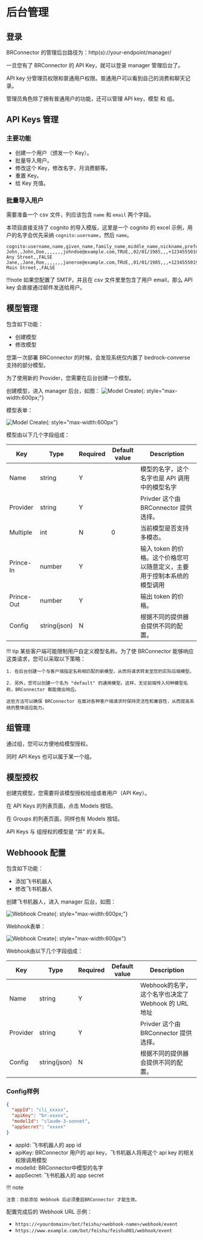 # 后台管理

## 登录

BRConnector 的管理后台路径为：http(s)://your-endpoint/manager/

一旦您有了 BRConnector 的 API Key，就可以登录 manager 管理后台了。

API key 分管理员权限和普通用户权限。普通用户可以看到自己的消费和聊天记录。

管理员角色除了拥有普通用户的功能，还可以管理 API key，模型 和 组。

## API Keys 管理

### 主要功能

- 创建一个用户（颁发一个 Key）。
- 批量导入用户。
- 修改这个 Key，修改名字，月消费额等。
- 重置 Key。
- 给 Key 充值。

### 批量导入用户

需要准备一个 csv 文件，列应该包含 `name` 和 `email` 两个字段。

本项目直接支持了 cognito 的导入模版，这里是一个 cognito 的 excel 示例，用户的名字会优先采纳 `cognito:username`，然后 `name`。

```text
cognito:username,name,given_name,family_name,middle_name,nickname,preferred_username,profile,picture,website,email,email_verified,gender,birthdate,zoneinfo,locale,phone_number,phone_number_verified,address,updated_at,cognito:mfa_enabled
John,,John,Doe,,,,,,,johndoe@example.com,TRUE,,02/01/1985,,,+12345550100,TRUE,123 Any Street,,FALSE
Jane,,Jane,Roe,,,,,,,janeroe@example.com,TRUE,,01/01/1985,,,+12345550199,TRUE,100 Main Street,,FALSE
```

!!!note
    如果您配置了 SMTP，并且在 csv 文件里里包含了用户 email，那么 API key 会直接通过邮件发送给用户。

## 模型管理

包含如下功能：

- 创建模型
- 修改模型

您第一次部署 BRConnector 的时候，会发现系统仅内置了 bedrock-converse  支持的部分模型。

为了使用新的 Provider，您需要在后台创建一个模型。

创建模型，进入 manager 后台，如图：
![Model Create](./screenshots/model-1.png){: style="max-width:600px;"}

模型表单：

![Model Create](./screenshots/model-2.png){: style="max-width:600px"}

模型由以下几个字段组成：

| Key     | Type      | Required     | Default value | Description |
| ------------- | -------| ------------- | ------------- | ------------- |
| Name  | string   | Y    |  | 模型的名字，这个名字也是 API 调用中的模型名字 |
| Provider  | string   | Y    |  | Privder 这个由 BRConnector 提供选择。 |
| Multiple  | int   | N    | 0 | 当前模型是否支持多模态。 |
| Prince-In  | number   | Y    |  | 输入 token 的价格。这个价格您可以随意定义，主要用于控制本系统的模型调用 |
| Prince-Out  | number   | Y    |  | 输出 token 的价格。 |
| Config  | string(json)   | N    |  | 根据不同的提供器会提供不同的配置。 |

!!! tip
    某些客户端可能限制用户自定义模型名称。为了使 BRConnector 能够响应这类请求，您可以采取以下策略：

    1. 在后台创建一个与客户端指定名称相匹配的新模型，从而将请求转发至您的实际后端模型。

    2. 另外，您可以创建一个名为 "default" 的通用模型。这样，无论前端传入何种模型名称，BRConnector 都能做出响应。

    这些方法可以确保 BRConnector 在面对各种客户端请求时保持灵活性和兼容性，从而提高系统的整体适应能力。

## 组管理

通过组，您可以方便地给模型授权。

同时 API Keys 也可以属于某一个组。

## 模型授权

创建完模型，您需要将该模型授权给组或者用户（API Key）。

在 API Keys 的列表页面，点击 Models 按钮。

在 Groups 的列表页面，同样也有 Models 按钮。

API Keys 与 组授权的模型是 “并” 的关系。

## Webhoook 配置

包含如下功能：

- 添加飞书机器人
- 修改飞书机器人

创建飞书机器人，进入 manager 后台，如图：

![Webhook Create](./screenshots/feishu-1.jpg){: style="max-width:600px;"}

Webhook表单：

![Webhook Create](./screenshots/feishu-2.jpeg){: style="max-width:600px"}

Webhook由以下几个字段组成：

| Key     | Type      | Required     | Default value | Description                          |
| ------------- | -------| ------------- | ------------- |--------------------------------------|
| Name  | string   | Y    |  | Webhook的名字，这个名字也决定了 Webhook 的 URL 地址 |
| Provider  | string   | Y    |  | Privder 这个由 BRConnector 提供选择。        |
| Config  | string(json)   | N    |  | 根据不同的提供器会提供不同的配置。                    |

### Config样例

```json
{
  "appId": "cli_xxxxx",
  "apiKey": "br-xxxxx",
  "modelId": "claude-3-sonnet",
  "appSecret": "xxxxx"
}
```

- appId: 飞书机器人的 app id
- apiKey: BRConnector 用户的 api key，飞书机器人将用这个 api key 的相关权限调用模型
- modelId: BRConnector中模型的名字
- appSecret: 飞书机器人的 app secret

!!! note

    注意：目前添加 Webhook 后必须重启BRConnector 才能生效。

配置完成后的 Webhook URL 示例：

- `https://<yourdomain>/bot/feishu/<webhook-name>/webhook/event`
- `https://www.example.com/bot/feishu/feishu001/webhook/event`
